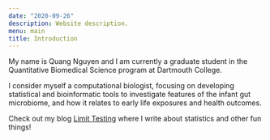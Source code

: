 ```yaml
---
date: "2020-09-26"
description: Website description.
menu: main
title: Introduction
---
```


My name is Quang Nguyen and I am currently a graduate student in the Quantitative Biomedical Science program at Dartmouth College.   

I consider myself a computational biologist, focusing on developing statistical and bioinformatic tools to investigate features of the infant gut microbiome, and how it relates to early life exposures and health outcomes. 

Check out my blog [Limit Testing](https://limit-testing.netlify.app) where I write about statistics and other fun things!
